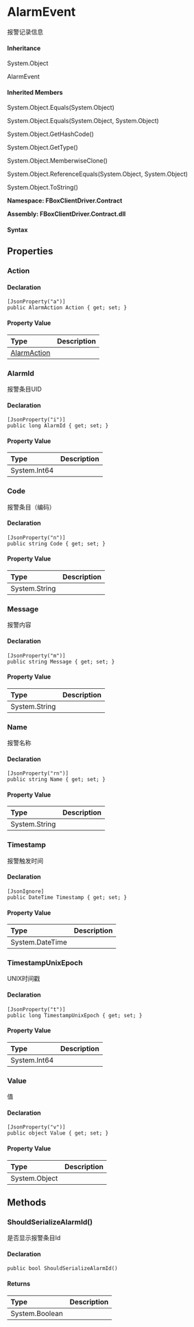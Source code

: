 # AlarmEvent

报警记录信息

#### Inheritance

System.Object

AlarmEvent

#### Inherited Members

System.Object.Equals\(System.Object\)

System.Object.Equals\(System.Object, System.Object\)

System.Object.GetHashCode\(\)

System.Object.GetType\(\)

System.Object.MemberwiseClone\(\)

System.Object.ReferenceEquals\(System.Object, System.Object\)

System.Object.ToString\(\)

**Namespace: FBoxClientDriver.Contract**

**Assembly: FBoxClientDriver.Contract.dll**

#### Syntax <a id="FBoxClientDriver_Contract_AlarmEvent_syntax"></a>

## Properties <a id="properties"></a>

### Action <a id="FBoxClientDriver_Contract_AlarmEvent_Action"></a>

#### Declaration

```text
[JsonProperty("a")]
public AlarmAction Action { get; set; }
```

#### Property Value

| Type | Description |
| :--- | :--- |
| [AlarmAction](https://docs.flexem.net/fbox/zh-cn/sdk/FBoxClientDriver.Contract.AlarmAction.html) |  |

### AlarmId <a id="FBoxClientDriver_Contract_AlarmEvent_AlarmId"></a>

报警条目UID

#### Declaration

```text
[JsonProperty("i")]
public long AlarmId { get; set; }
```

#### Property Value

| Type | Description |
| :--- | :--- |
| System.Int64 |  |

### Code <a id="FBoxClientDriver_Contract_AlarmEvent_Code"></a>

报警条目（编码）

#### Declaration

```text
[JsonProperty("n")]
public string Code { get; set; }
```

#### Property Value

| Type | Description |
| :--- | :--- |
| System.String |  |

### Message <a id="FBoxClientDriver_Contract_AlarmEvent_Message"></a>

报警内容

#### Declaration

```text
[JsonProperty("m")]
public string Message { get; set; }
```

#### Property Value

| Type | Description |
| :--- | :--- |
| System.String |  |

### Name <a id="FBoxClientDriver_Contract_AlarmEvent_Name"></a>

报警名称

#### Declaration

```text
[JsonProperty("rn")]
public string Name { get; set; }
```

#### Property Value

| Type | Description |
| :--- | :--- |
| System.String |  |

### Timestamp <a id="FBoxClientDriver_Contract_AlarmEvent_Timestamp"></a>

报警触发时间

#### Declaration

```text
[JsonIgnore]
public DateTime Timestamp { get; set; }
```

#### Property Value

| Type | Description |
| :--- | :--- |
| System.DateTime |  |

### TimestampUnixEpoch <a id="FBoxClientDriver_Contract_AlarmEvent_TimestampUnixEpoch"></a>

UNIX时间戳

#### Declaration

```text
[JsonProperty("t")]
public long TimestampUnixEpoch { get; set; }
```

#### Property Value

| Type | Description |
| :--- | :--- |
| System.Int64 |  |

### Value <a id="FBoxClientDriver_Contract_AlarmEvent_Value"></a>

值

#### Declaration

```text
[JsonProperty("v")]
public object Value { get; set; }
```

#### Property Value

| Type | Description |
| :--- | :--- |
| System.Object |  |

## Methods <a id="methods"></a>

### ShouldSerializeAlarmId\(\) <a id="FBoxClientDriver_Contract_AlarmEvent_ShouldSerializeAlarmId"></a>

是否显示报警条目Id

#### Declaration

```text
public bool ShouldSerializeAlarmId()
```

#### Returns

| Type | Description |
| :--- | :--- |
| System.Boolean |  |

